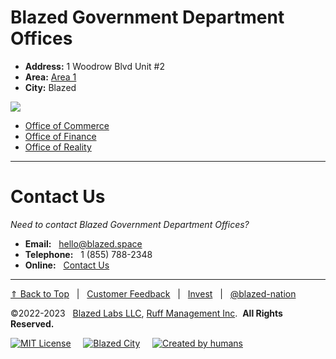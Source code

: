 # Blazed Government Department Offices

- **Address:** 1 Woodrow Blvd Unit #2
- **Area:** [Area 1](https://blazed.city/explore?area=1)
- **City:** Blazed

<img src="https://blazed.sirv.com/blazed-labs/blazed-banner-sm.png" />

* [Office of Commerce](https://github.com/blazed-nation/blz-gov/tree/main/offices/commerce)
* [Office of Finance](https://github.com/blazed-nation/blz-gov/tree/main/offices/finance)
* [Office of Reality](https://github.com/blazed-nation/blz-gov/tree/main/offices/reality)

---

# Contact Us
*Need to contact Blazed Government Department Offices?*

* **Email:** &nbsp; [hello@blazed.space](mailto:hello@blazed.space)
* **Telephone:** &nbsp; 1 (855) 788-2348
* **Online:** &nbsp; [Contact Us](https://blazed.contact/)

---

<footer>

  [&#x21d1; Back to Top](#blazed-government-department-offices) &nbsp;&nbsp;|&nbsp;&nbsp; [Customer Feedback](https://forms.gle/f9F4SRyfpKdAHJ1R6) &nbsp;&nbsp;|&nbsp;&nbsp; [Invest](https://opencollective.com/blazed-nation) &nbsp;&nbsp;|&nbsp;&nbsp; [@blazed-nation](https://github.com/blazed-nation/blz-gov/offices)

  &copy;2022-2023 &nbsp; [Blazed Labs LLC](https://blazed.company/), [Ruff Management Inc](https://ruff-manage.com/).&nbsp;&nbsp;**All Rights Reserved.**


  [![MIT License](https://img.shields.io/github/license/blazed-labs/blazed-labs?style=for-the-badge "MIT License")](https://res.cloudinary.com/blazed-space/raw/upload/v1637201502/txt/license.txt) &nbsp;&nbsp;&nbsp; [![Blazed City](https://img.shields.io/badge/Blazed-City-blue?style=for-the-badge&logo=data:image/webp;base64,UklGRgwBAABXRUJQVlA4WAoAAAAQAAAAEwAAEwAAQUxQSJsAAAABgFvb1rLo+3Eyd0lZtOESaeadEHkBELEog5zMfVwbcPc78v3vm+kgIiaA/aPS6nA4XVaJ5hgcHRye9nQ0VgPwXmaCFQBPQZESgOeISP4TeE2KFD6B94yAtg8AXTWt8PDrNkXy74A79hD0fci2lXKVR7mLmExgH8ShnaPogPpZ5Vg3JMxNvwwj2tj4i+Xm58RxlnEls49olHh/CABWUDggSgAAADADAJ0BKhQAFAA+bSyRRaQioZgEAEAGxLOAX7UGAIdtN3AA/vPA0UtZSPblfop///kEdls9BxW6nkyImweTORm+zO2yEn0/AgAA "Blazed City")](https://blazed.city/) &nbsp;&nbsp;&nbsp; [![Created by humans](https://img.shields.io/badge/Made%20By-humans-green?style=for-the-badge "Created by humans")](https://res.cloudinary.com/blazed-space/raw/upload/v1637200777/txt/humans.txt)

</footer>
